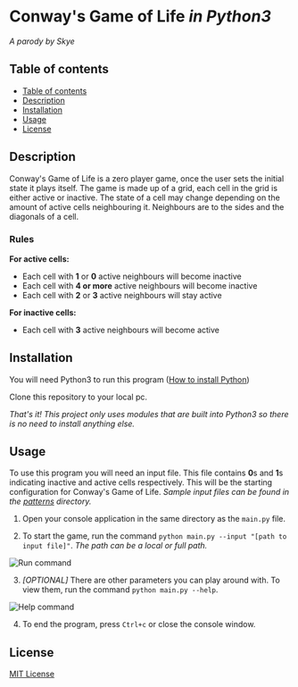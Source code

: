 # Conway's Game of Life _in Python3_
_A parody by Skye_


## Table of contents
- [Table of contents](#table-of-contents)
- [Description](#description)
- [Installation](#installation)
- [Usage](#usage)
- [License](#license)


## Description
Conway's Game of Life is a zero player game, once the user sets the initial state it plays itself.
The game is made up of a grid, each cell in the grid is either active or inactive. The state of a cell may change depending on the amount of active cells neighbouring it.  Neighbours are to the sides and the diagonals of a cell.

### Rules
**For active cells:**
- Each cell with **1** or **0** active neighbours will become inactive
- Each cell with **4 or more** active neighbours will become inactive
- Each cell with **2** or **3** active neighbours will stay active

**For inactive cells:**
- Each cell with **3** active neighbours will become active


## Installation
You will need Python3 to run this program ([How to install Python](https://www.ics.uci.edu/~pattis/common/handouts/pythoneclipsejava/python.html))

Clone this repository to your local pc.

_That's it! This project only uses modules that are built into Python3 so there is no need to install anything else._


## Usage
To use this program you will need an input file. This file contains **0**s  and **1**s indicating inactive and active cells respectively. This will be the starting configuration for Conway's Game of Life. _Sample input files can be found in the [patterns](patterns) directory._

1) Open your console application in the same directory as the `main.py` file.

2) To start the game, run the command `python main.py --input "[path to input file]"`. _The path can be a local or full path._

![Run command](https://imgur.com/z9DR4JU.gif)

3) _[OPTIONAL]_ There are other parameters you can play around with.
To view them, run the command `python main.py --help`.

![Help command](https://image.prntscr.com/image/zb7XkIX7RruIxIxQxv458w.png)

4) To end the program, press `Ctrl+c` or close the console window.


## License
[MIT License](LICENSE.md)

